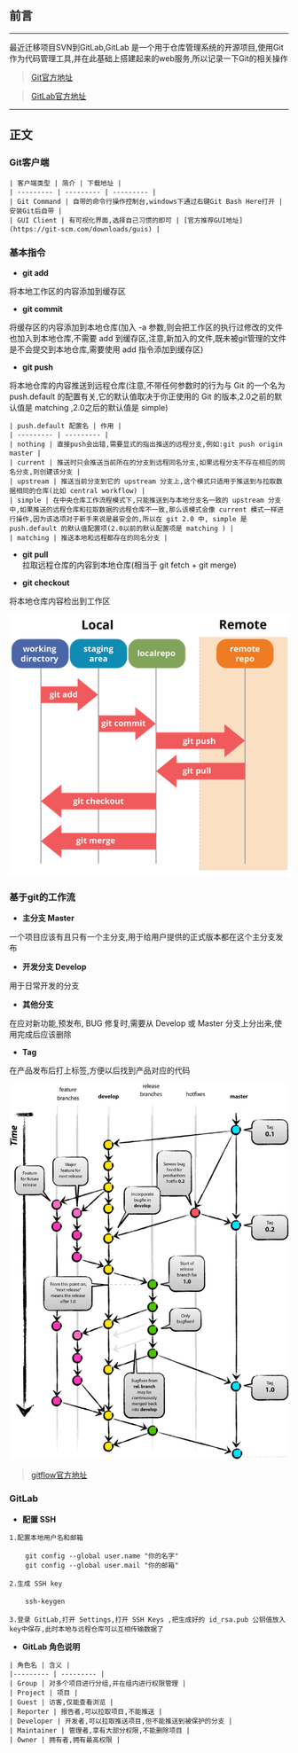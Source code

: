 ## 前言
***
最近迁移项目SVN到GitLab,GitLab 是一个用于仓库管理系统的开源项目,使用Git作为代码管理工具,并在此基础上搭建起来的web服务,所以记录一下Git的相关操作

> [Git官方地址](https://git-scm.com/)

> [GitLab官方地址](https://about.gitlab.com/)

***

## 正文

   ### Git客户端

    | 客户端类型 | 简介 | 下载地址 |
    | --------- | --------- | --------- |
    | Git Command | 自带的命令行操作控制台,windows下通过右键Git Bash Here打开 | 安装Git后自带 |
    | GUI Client | 有可视化界面,选择自己习惯的即可 | [官方推荐GUI地址](https://git-scm.com/downloads/guis) |

   ### 基本指令
   - **git add**
   
   将本地工作区的内容添加到缓存区

   - **git commit**
   
   将缓存区的内容添加到本地仓库(加入 -a 参数,则会把工作区的执行过修改的文件也加入到本地仓库,不需要 add 到缓存区,注意,新加入的文件,既未被git管理的文件是不会提交到本地仓库,需要使用 add 指令添加到缓存区)

   - **git push**
   
   将本地仓库的内容推送到远程仓库(注意,不带任何参数时的行为与 Git 的一个名为 push.default 的配置有关,它的默认值取决于你正使用的 Git 的版本,2.0之前的默认值是 matching ,2.0之后的默认值是 simple)

    | push.default 配置名 | 作用 |
    | --------- | --------- |
    | nothing | 直接push会出错,需要显式的指出推送的远程分支,例如:git push origin master |
    | current | 推送时只会推送当前所在的分支到远程同名分支,如果远程分支不存在相应的同名分支,则创建该分支 |
    | upstream | 推送当前分支到它的 upstream 分支上,这个模式只适用于推送到与拉取数据相同的仓库(比如 central workflow) |
    | simple | 在中央仓库工作流程模式下,只能推送到与本地分支名一致的 upstream 分支中,如果推送的远程仓库和拉取数据的远程仓库不一致,那么该模式会像 current 模式一样进行操作,因为该选项对于新手来说是最安全的,所以在 git 2.0 中, simple 是 push.default 的默认值配置项(2.0以前的默认配置项是 matching ) |
    | matching | 推送本地和远程都存在的同名分支 |

   - **git pull**   
   拉取远程仓库的内容到本地仓库(相当于 git fetch + git merge)

   - **git checkout**
   
   将本地仓库内容检出到工作区
    
   ![流程图](https://github.com/espaja/blog/blob/master/201903/1.png?raw=true)

   ### 基于git的工作流
   
   - **主分支 Master**
   
   一个项目应该有且只有一个主分支,用于给用户提供的正式版本都在这个主分支发布
   
   - **开发分支 Develop**
   
   用于日常开发的分支

   - **其他分支**
   
   在应对新功能,预发布, BUG 修复时,需要从 Develop 或 Master 分支上分出来,使用完成后应该删除

   - **Tag**
   
   在产品发布后打上标签,方便以后找到产品对应的代码

   ![git工作流程图](https://github.com/espaja/blog/blob/master/201903/2.png?raw=true)
   
   > [gitflow官方地址](https://nvie.com/posts/a-successful-git-branching-model/)

   ### GitLab
   
   - **配置 SSH**
   
    1.配置本地用户名和邮箱
        
        git config --global user.name "你的名字"
        git config --global user.mail "你的邮箱"
        
    2.生成 SSH key
    
        ssh-keygen
        
    3.登录 GitLab,打开 Settings,打开 SSH Keys ,把生成好的 id_rsa.pub 公钥值放入key中保存,此时本地与远程仓库可以互相传输数据了

   - **GitLab 角色说明**
   
    | 角色名 | 含义 | 
    |--------- | --------- |
    | Group | 对多个项目进行分组,并在组内进行权限管理 |
    | Project | 项目 |
    | Guest | 访客,仅能查看浏览 |
    | Reporter | 报告者,可以拉取项目,不能推送 |
    | Developer | 开发者,可以拉取推送项目,但不能推送到被保护的分支 |
    | Maintainer | 管理者,享有大部分权限,不能删除项目 |
    | Owner | 拥有者,拥有最高权限 |
